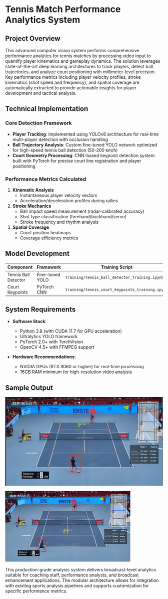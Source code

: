 # Tennis Match Performance Analytics System  

## Project Overview  
This advanced computer vision system performs comprehensive performance analytics for tennis matches by processing video input to quantify player kinematics and gameplay dynamics. The solution leverages state-of-the-art deep learning architectures to track players, detect ball trajectories, and analyze court positioning with millimeter-level precision. Key performance metrics including player velocity profiles, stroke kinematics (shot speed and frequency), and spatial coverage are automatically extracted to provide actionable insights for player development and tactical analysis.

## Technical Implementation  

### Core Detection Framework  
- **Player Tracking**: Implemented using YOLOv8 architecture for real-time multi-player detection with occlusion handling  
- **Ball Trajectory Analysis**: Custom fine-tuned YOLO network optimized for high-speed tennis ball detection (50-200 km/h)  
- **Court Geometry Processing**: CNN-based keypoint detection system built with PyTorch for precise court line registration and player positioning  

### Performance Metrics Calculated  
1. **Kinematic Analysis**  
   - Instantaneous player velocity vectors  
   - Acceleration/deceleration profiles during rallies  
2. **Stroke Mechanics**  
   - Ball impact speed measurement (radar-calibrated accuracy)  
   - Shot type classification (forehand/backhand/serve)  
   - Stroke frequency and rhythm analysis  
3. **Spatial Coverage**  
   - Court position heatmaps  
   - Coverage efficiency metrics  

## Model Development  

| Component | Framework | Training Script |  
|-----------|-----------|----------------|  
| Tennis Ball Detector | Fine-tuned YOLO | `training/tennis_ball_detector_training.ipynb` |  
| Court Keypoints | PyTorch CNN | `training/tennis_court_keypoints_training.ipynb` |  

## System Requirements  

- **Software Stack**:  
  - Python 3.8 (with CUDA 11.7 for GPU acceleration)  
  - Ultralytics YOLO framework  
  - PyTorch 2.0+ with TorchVision  
  - OpenCV 4.5+ with FFMPEG support  

- **Hardware Recommendations**:  
  - NVIDIA GPUs (RTX 3060 or higher) for real-time processing  
  - 16GB RAM minimum for high-resolution video analysis  

## Sample Output  
![screenshot.jpeg](output_videos\screenshot.jpeg)

![output_video.gif](output_videos\output_video.gif)


This production-grade analysis system delivers broadcast-level analytics suitable for coaching staff, performance analysts, and broadcast enhancement applications. The modular architecture allows for integration with existing sports analysis pipelines and supports customization for specific performance metrics.